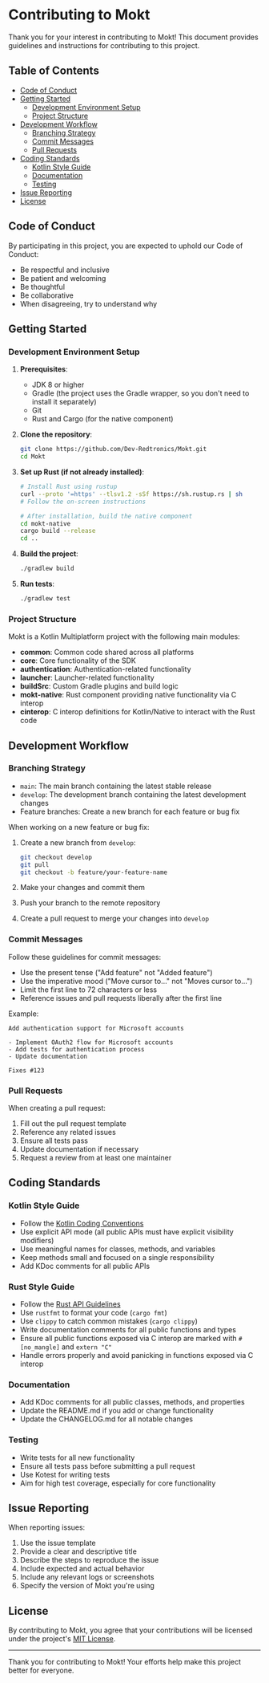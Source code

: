 # Contributing to Mokt

Thank you for your interest in contributing to Mokt! This document provides guidelines and instructions for contributing to this project.

## Table of Contents

- [Code of Conduct](#code-of-conduct)
- [Getting Started](#getting-started)
  - [Development Environment Setup](#development-environment-setup)
  - [Project Structure](#project-structure)
- [Development Workflow](#development-workflow)
  - [Branching Strategy](#branching-strategy)
  - [Commit Messages](#commit-messages)
  - [Pull Requests](#pull-requests)
- [Coding Standards](#coding-standards)
  - [Kotlin Style Guide](#kotlin-style-guide)
  - [Documentation](#documentation)
  - [Testing](#testing)
- [Issue Reporting](#issue-reporting)
- [License](#license)

## Code of Conduct

By participating in this project, you are expected to uphold our Code of Conduct:

- Be respectful and inclusive
- Be patient and welcoming
- Be thoughtful
- Be collaborative
- When disagreeing, try to understand why

## Getting Started

### Development Environment Setup

1. **Prerequisites**:
   - JDK 8 or higher
   - Gradle (the project uses the Gradle wrapper, so you don't need to install it separately)
   - Git
   - Rust and Cargo (for the native component)

2. **Clone the repository**:
   ```bash
   git clone https://github.com/Dev-Redtronics/Mokt.git
   cd Mokt
   ```

3. **Set up Rust (if not already installed)**:
   ```bash
   # Install Rust using rustup
   curl --proto '=https' --tlsv1.2 -sSf https://sh.rustup.rs | sh
   # Follow the on-screen instructions

   # After installation, build the native component
   cd mokt-native
   cargo build --release
   cd ..
   ```

4. **Build the project**:
   ```bash
   ./gradlew build
   ```

5. **Run tests**:
   ```bash
   ./gradlew test
   ```

### Project Structure

Mokt is a Kotlin Multiplatform project with the following main modules:

- **common**: Common code shared across all platforms
- **core**: Core functionality of the SDK
- **authentication**: Authentication-related functionality
- **launcher**: Launcher-related functionality
- **buildSrc**: Custom Gradle plugins and build logic
- **mokt-native**: Rust component providing native functionality via C interop
- **cinterop**: C interop definitions for Kotlin/Native to interact with the Rust code

## Development Workflow

### Branching Strategy

- `main`: The main branch containing the latest stable release
- `develop`: The development branch containing the latest development changes
- Feature branches: Create a new branch for each feature or bug fix

When working on a new feature or bug fix:

1. Create a new branch from `develop`:
   ```bash
   git checkout develop
   git pull
   git checkout -b feature/your-feature-name
   ```

2. Make your changes and commit them
3. Push your branch to the remote repository
4. Create a pull request to merge your changes into `develop`

### Commit Messages

Follow these guidelines for commit messages:

- Use the present tense ("Add feature" not "Added feature")
- Use the imperative mood ("Move cursor to..." not "Moves cursor to...")
- Limit the first line to 72 characters or less
- Reference issues and pull requests liberally after the first line

Example:
```
Add authentication support for Microsoft accounts

- Implement OAuth2 flow for Microsoft accounts
- Add tests for authentication process
- Update documentation

Fixes #123
```

### Pull Requests

When creating a pull request:

1. Fill out the pull request template
2. Reference any related issues
3. Ensure all tests pass
4. Update documentation if necessary
5. Request a review from at least one maintainer

## Coding Standards

### Kotlin Style Guide

- Follow the [Kotlin Coding Conventions](https://kotlinlang.org/docs/coding-conventions.html)
- Use explicit API mode (all public APIs must have explicit visibility modifiers)
- Use meaningful names for classes, methods, and variables
- Keep methods small and focused on a single responsibility
- Add KDoc comments for all public APIs

### Rust Style Guide

- Follow the [Rust API Guidelines](https://rust-lang.github.io/api-guidelines/)
- Use `rustfmt` to format your code (`cargo fmt`)
- Use `clippy` to catch common mistakes (`cargo clippy`)
- Write documentation comments for all public functions and types
- Ensure all public functions exposed via C interop are marked with `#[no_mangle]` and `extern "C"`
- Handle errors properly and avoid panicking in functions exposed via C interop

### Documentation

- Add KDoc comments for all public classes, methods, and properties
- Update the README.md if you add or change functionality
- Update the CHANGELOG.md for all notable changes

### Testing

- Write tests for all new functionality
- Ensure all tests pass before submitting a pull request
- Use Kotest for writing tests
- Aim for high test coverage, especially for core functionality

## Issue Reporting

When reporting issues:

1. Use the issue template
2. Provide a clear and descriptive title
3. Describe the steps to reproduce the issue
4. Include expected and actual behavior
5. Include any relevant logs or screenshots
6. Specify the version of Mokt you're using

## License

By contributing to Mokt, you agree that your contributions will be licensed under the project's [MIT License](LICENSE).

---

Thank you for contributing to Mokt! Your efforts help make this project better for everyone.
